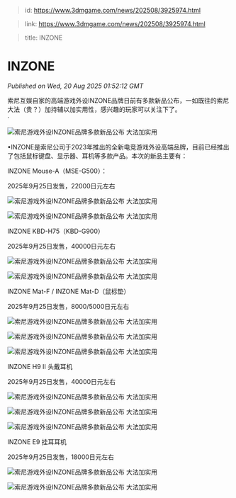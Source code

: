 > id: https://www.3dmgame.com/news/202508/3925974.html

> link: https://www.3dmgame.com/news/202508/3925974.html

> title: INZONE

# INZONE
_Published on Wed, 20 Aug 2025 01:52:12 GMT_

索尼互娱自家的高端游戏外设INZONE品牌日前有多款新品公布，一如既往的索尼大法（贵？）加持辅以加实用性，感兴趣的玩家可以关注下了。  
·

![索尼游戏外设INZONE品牌多款新品公布 大法加实用](https://img.3dmgame.com/uploads/images/news/20250820/1755654572_948380.jpg)

•INZONE是索尼公司于2023年推出的全新电竞游戏外设高端品牌，目前已经推出了包括鼠标键盘、显示器、耳机等多款产品。本次的新品主要有：

INZONE Mouse-A（MSE-G500）：

2025年9月25日发售，22000日元左右

![索尼游戏外设INZONE品牌多款新品公布 大法加实用](https://img.3dmgame.com/uploads/images/news/20250820/1755654586_401281.jpg)

![索尼游戏外设INZONE品牌多款新品公布 大法加实用](https://img.3dmgame.com/uploads/images/news/20250820/1755654586_637236.jpg)

INZONE KBD-H75（KBD-G900）

2025年9月25日发售，40000日元左右

![索尼游戏外设INZONE品牌多款新品公布 大法加实用](https://img.3dmgame.com/uploads/images/news/20250820/1755654603_785951.jpg)

![索尼游戏外设INZONE品牌多款新品公布 大法加实用](https://img.3dmgame.com/uploads/images/news/20250820/1755654603_165259.jpg)

INZONE Mat-F / INZONE Mat-D（鼠标垫）

2025年9月25日发售，8000/5000日元左右

![索尼游戏外设INZONE品牌多款新品公布 大法加实用](https://img.3dmgame.com/uploads/images/news/20250820/1755654622_545186.jpg)

![索尼游戏外设INZONE品牌多款新品公布 大法加实用](https://img.3dmgame.com/uploads/images/news/20250820/1755654622_926185.jpg)

![索尼游戏外设INZONE品牌多款新品公布 大法加实用](https://img.3dmgame.com/uploads/images/news/20250820/1755654622_693827.jpg)

INZONE H9 II 头戴耳机

2025年9月25日发售，40000日元左右

![索尼游戏外设INZONE品牌多款新品公布 大法加实用](https://img.3dmgame.com/uploads/images/news/20250820/1755654645_511889.jpg)

![索尼游戏外设INZONE品牌多款新品公布 大法加实用](https://img.3dmgame.com/uploads/images/news/20250820/1755654645_458826.jpg)

![索尼游戏外设INZONE品牌多款新品公布 大法加实用](https://img.3dmgame.com/uploads/images/news/20250820/1755654645_976011.jpg)

INZONE E9 挂耳耳机

2025年9月25日发售，18000日元左右

![索尼游戏外设INZONE品牌多款新品公布 大法加实用](https://img.3dmgame.com/uploads/images/news/20250820/1755654668_544867.jpg)

![索尼游戏外设INZONE品牌多款新品公布 大法加实用](https://img.3dmgame.com/uploads/images/news/20250820/1755654668_967057.jpg)
